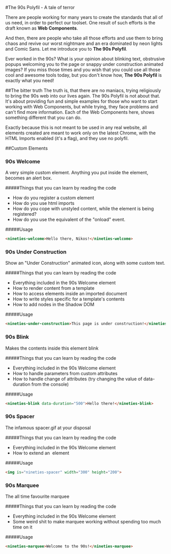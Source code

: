 #The 90s Polyfil - A tale of terror

There are people working for many years to create the standards that all of us need, in order to perfect our toolset. One result of such efforts is the draft known as <b>Web Components</b>.

And then, there are people who take all those efforts and use them to bring chaos and revive our worst nightmare and an era dominated by neon lights and Comic Sans. Let me introduce you to <b>The 90s Polyfil</b>.

Ever worked in the 90s? What is your opinion about blinking text, obstrusive popups welcoming you to the page or snappy under construction animated images? If you miss those times and you wish that you could use all those cool and awesome tools today, but you don't know how, <b>The 90s Polyfil</b> is exactly what you need!

##The bitter truth
The truth is, that there are no maniacs, trying religiously to bring the 90s web into our lives again. The 90s Polyfil is not about that. It's about providing fun and simple examples for those who want to start working with Web Components, but while trying, they face problems and can't find more information. Each of the Web Components here, shows something different that you can do.

Exactly because this is not meant to be used in any real website, all elements created are meant to work only on the latest Chrome, with the HTML Imports enabled (it's a flag), and they use no polyfil.

##Custom Elements
### 90s Welcome
A very simple custom element. Anything you put inside the element, becomes an alert box.

#####Things that you can learn by reading the code
- How do you register a custom element
- How do you use html imports
- How do you cope with unstyled content, while the element is being registered?
- How do you use the equivalent of the "onload" event.

#####Usage
```html
<nineties-welcome>Hello there, Nikos!</nineties-welcome>
```

### 90s Under Construction
Show an "Under Construction" animated icon, along with some custom text.

#####Things that you can learn by reading the code
- Everything included in the 90s Welcome element
- How to render content from a template
- How to access elements inside an imported document
- How to write styles specific for a template's contents
- How to add nodes in the Shadow DOM

#####Usage
```html
<nineties-under-construction>This page is under construction!</nineties-under-construction>
```

### 90s Blink
Makes the contents inside this element blink

#####Things that you can learn by reading the code
- Everything included in the 90s Welcome element
- How to handle parameters from custom attributes
- How to handle change of attributes (try changing the value of data-duration from the console)

#####Usage
```html
<nineties-blink data-duration="500">Hello there!</nineties-blink>
```
### 90s Spacer
The infamous spacer.gif at your disposal

#####Things that you can learn by reading the code
- Everything included in the 90s Welcome element
- How to extend an <img> element

#####Usage
```html
<img is="nineties-spacer" width="300" height="200">
```

### 90s Marquee
The all time favourite marquee

#####Things that you can learn by reading the code
- Everything included in the 90s Welcome element
- Some weird shit to make marquee working without spending too much time on it

#####Usage
```html
<nineties-marquee>Welcome to the 90s!</nineties-marquee>
```